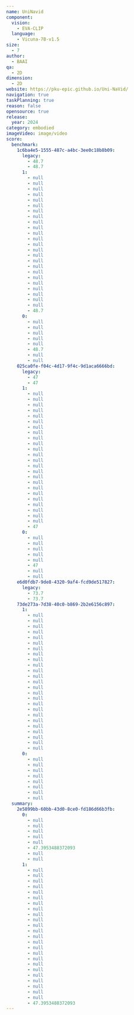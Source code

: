 ```yaml
---
name: UniNavid
component:
  vision:
    - EVA-CLIP
  language:
    - Vicuna-7B-v1.5
size:
  - 7
author:
  - BAAI
qa:
  - 2D
dimension:
  - 2D
website: https://pku-epic.github.io/Uni-NaVid/
navigation: true
taskPlanning: true
reason: false
opensource: true
release:
  year: 2024
category: embodied
imageVideo: image/video
score:
  benchmark:
    1c6ba4e5-1555-487c-a4bc-3ee0c18b8b09:
      legacy:
        - 48.7
        - 48.7
      1:
        - null
        - null
        - null
        - null
        - null
        - null
        - null
        - null
        - null
        - null
        - null
        - null
        - null
        - null
        - null
        - null
        - null
        - null
        - null
        - null
        - null
        - null
        - null
        - null
        - 48.7
      0:
        - null
        - null
        - null
        - null
        - null
        - 48.7
        - null
        - null
    025ca0fe-f04c-4d17-9f4c-9d1aca6666bd:
      legacy:
        - 47
        - 47
      1:
        - null
        - null
        - null
        - null
        - null
        - null
        - null
        - null
        - null
        - null
        - null
        - null
        - null
        - null
        - null
        - null
        - null
        - null
        - null
        - null
        - null
        - null
        - null
        - null
        - 47
      0:
        - null
        - null
        - null
        - null
        - null
        - 47
        - null
        - null
    e6d0fdb7-9de8-4320-9af4-fcd9de517827:
      legacy:
        - 73.7
        - 73.7
    73de273a-7d38-40c0-b869-2b2e6156c897:
      1:
        - null
        - null
        - null
        - null
        - null
        - null
        - null
        - null
        - null
        - null
        - null
        - null
        - null
        - null
        - null
        - null
        - null
        - null
        - null
        - null
        - null
        - null
        - null
        - null
        - null
      0:
        - null
        - null
        - null
        - null
        - null
        - null
        - null
        - null
  summary:
    2e5899bb-60bb-43d0-8ce0-fd186d66b3fb:
      0:
        - null
        - null
        - null
        - null
        - null
        - 47.3953488372093
        - null
        - null
      1:
        - null
        - null
        - null
        - null
        - null
        - null
        - null
        - null
        - null
        - null
        - null
        - null
        - null
        - null
        - null
        - null
        - null
        - null
        - null
        - null
        - null
        - null
        - null
        - null
        - 47.3953488372093
---
```

